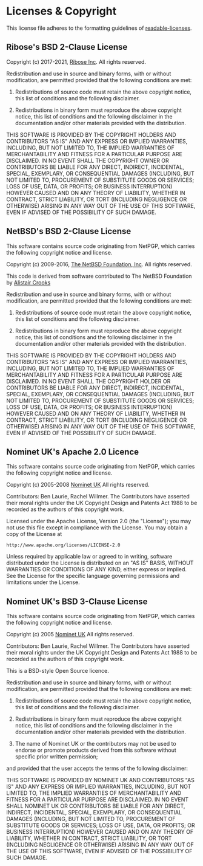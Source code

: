 Licenses & Copyright
====================

This license file adheres to the formatting guidelines of
[readable-licenses](https://github.com/nevir/readable-licenses).


Ribose's BSD 2-Clause License
-----------------------------

Copyright (c) 2017-2021, [Ribose Inc](https://www.ribose.com).
All rights reserved.

Redistribution and use in source and binary forms, with or without modification,
are permitted provided that the following conditions are met:

1.  Redistributions of source code must retain the above copyright notice,
    this list of conditions and the following disclaimer.

2.  Redistributions in binary form must reproduce the above copyright notice,
    this list of conditions and the following disclaimer in the documentation
    and/or other materials provided with the distribution.

THIS SOFTWARE IS PROVIDED BY THE COPYRIGHT HOLDERS AND CONTRIBUTORS "AS IS" AND
ANY EXPRESS OR IMPLIED WARRANTIES, INCLUDING, BUT NOT LIMITED TO, THE IMPLIED
WARRANTIES OF MERCHANTABILITY AND FITNESS FOR A PARTICULAR PURPOSE ARE
DISCLAIMED. IN NO EVENT SHALL THE COPYRIGHT OWNER OR CONTRIBUTORS BE LIABLE
FOR ANY DIRECT, INDIRECT, INCIDENTAL, SPECIAL, EXEMPLARY, OR CONSEQUENTIAL
DAMAGES (INCLUDING, BUT NOT LIMITED TO, PROCUREMENT OF SUBSTITUTE GOODS OR
SERVICES; LOSS OF USE, DATA, OR PROFITS; OR BUSINESS INTERRUPTION) HOWEVER
CAUSED AND ON ANY THEORY OF LIABILITY, WHETHER IN CONTRACT, STRICT LIABILITY,
OR TORT (INCLUDING NEGLIGENCE OR OTHERWISE) ARISING IN ANY WAY OUT OF THE USE OF
THIS SOFTWARE, EVEN IF ADVISED OF THE POSSIBILITY OF SUCH DAMAGE.


NetBSD's BSD 2-Clause License
-----------------------------

This software contains source code originating from NetPGP, which
carries the following copyright notice and license.

Copyright (c) 2009-2016, [The NetBSD Foundation, Inc](https://www.netbsd.org).
All rights reserved.

This code is derived from software contributed to The NetBSD Foundation
by [Alistair Crooks](mailto:agc@NetBSD.org)

Redistribution and use in source and binary forms, with or without modification,
are permitted provided that the following conditions are met:

1.  Redistributions of source code must retain the above copyright notice,
    this list of conditions and the following disclaimer.

2.  Redistributions in binary form must reproduce the above copyright notice,
    this list of conditions and the following disclaimer in the documentation
    and/or other materials provided with the distribution.

THIS SOFTWARE IS PROVIDED BY THE COPYRIGHT HOLDERS AND CONTRIBUTORS "AS IS" AND
ANY EXPRESS OR IMPLIED WARRANTIES, INCLUDING, BUT NOT LIMITED TO, THE IMPLIED
WARRANTIES OF MERCHANTABILITY AND FITNESS FOR A PARTICULAR PURPOSE ARE
DISCLAIMED. IN NO EVENT SHALL THE COPYRIGHT HOLDER OR CONTRIBUTORS BE LIABLE
FOR ANY DIRECT, INDIRECT, INCIDENTAL, SPECIAL, EXEMPLARY, OR CONSEQUENTIAL
DAMAGES (INCLUDING, BUT NOT LIMITED TO, PROCUREMENT OF SUBSTITUTE GOODS OR
SERVICES; LOSS OF USE, DATA, OR PROFITS; OR BUSINESS INTERRUPTION) HOWEVER
CAUSED AND ON ANY THEORY OF LIABILITY, WHETHER IN CONTRACT, STRICT LIABILITY,
OR TORT (INCLUDING NEGLIGENCE OR OTHERWISE) ARISING IN ANY WAY OUT OF THE USE OF
THIS SOFTWARE, EVEN IF ADVISED OF THE POSSIBILITY OF SUCH DAMAGE.


Nominet UK's Apache 2.0 Licence
-------------------------------

This software contains source code originating from NetPGP, which
carries the following copyright notice and license.

Copyright (c) 2005-2008 [Nominet UK](www.nic.uk)
All rights reserved.

Contributors: Ben Laurie, Rachel Willmer. The Contributors have asserted
their moral rights under the UK Copyright Design and Patents Act 1988 to
be recorded as the authors of this copyright work.

Licensed under the Apache License, Version 2.0 (the "License"); you may not use
this file except in compliance with the License.  You may obtain a copy of the
License at

    http://www.apache.org/licenses/LICENSE-2.0

Unless required by applicable law or agreed to in writing, software distributed
under the License is distributed on an "AS IS" BASIS, WITHOUT WARRANTIES OR
CONDITIONS OF ANY KIND, either express or implied.  See the License for the
specific language governing permissions and limitations under the License.


Nominet UK's BSD 3-Clause License
-------------------------------

This software contains source code originating from NetPGP, which
carries the following copyright notice and license.

Copyright (c) 2005 [Nominet UK](www.nic.uk)
All rights reserved.

Contributors: Ben Laurie, Rachel Willmer. The Contributors have asserted
their moral rights under the UK Copyright Design and Patents Act 1988 to
be recorded as the authors of this copyright work.

This is a BSD-style Open Source licence.

Redistribution and use in source and binary forms, with or without modification,
are permitted provided that the following conditions are met:

1.  Redistributions of source code must retain the above copyright notice,
    this list of conditions and the following disclaimer.

2.  Redistributions in binary form must reproduce the above copyright notice,
    this list of conditions and the following disclaimer in the documentation
    and/or other materials provided with the distribution.

3.  The name of Nominet UK or the contributors may not be used to
    endorse or promote products derived from this software without specific
    prior written permission;

and provided that the user accepts the terms of the following disclaimer:

THIS SOFTWARE IS PROVIDED BY NOMINET UK AND CONTRIBUTORS "AS IS" AND
ANY EXPRESS OR IMPLIED WARRANTIES, INCLUDING, BUT NOT LIMITED TO, THE
IMPLIED WARRANTIES OF MERCHANTABILITY AND FITNESS FOR A PARTICULAR PURPOSE
ARE DISCLAIMED.  IN NO EVENT SHALL NOMINET UK OR CONTRIBUTORS BE LIABLE
FOR ANY DIRECT, INDIRECT, INCIDENTAL, SPECIAL, EXEMPLARY, OR CONSEQUENTIAL
DAMAGES (INCLUDING, BUT NOT LIMITED TO, PROCUREMENT OF SUBSTITUTE GOODS
OR SERVICES; LOSS OF USE, DATA, OR PROFITS; OR BUSINESS INTERRUPTION)
HOWEVER CAUSED AND ON ANY THEORY OF LIABILITY, WHETHER IN CONTRACT, STRICT
LIABILITY, OR TORT (INCLUDING NEGLIGENCE OR OTHERWISE) ARISING IN ANY WAY
OUT OF THE USE OF THIS SOFTWARE, EVEN IF ADVISED OF THE POSSIBILITY OF
SUCH DAMAGE.

